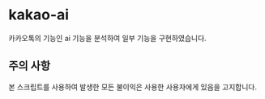 # kakao-ai
카카오톡의 기능인 ai 기능을 분석하여 일부 기능을 구현하였습니다.

## 주의 사항
본 스크립트를 사용하여 발생한 모든 불이익은 사용한 사용자에게 있음을 고지합니다.